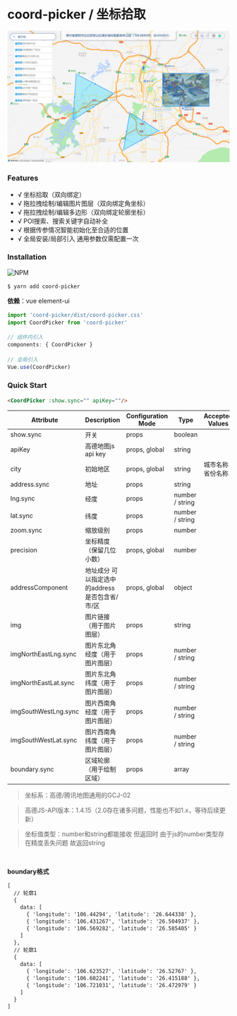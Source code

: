 # coord-picker / 坐标拾取

![图片](./preview.png)

### Features

- √ 坐标拾取（双向绑定）
- √ 拖拉拽绘制/编辑图片图层（双向绑定角坐标）
- √ 拖拉拽绘制/编辑多边形（双向绑定轮廓坐标）
- √ POI搜索、搜索关键字自动补全
- √ 根据传参情况智能初始化至合适的位置
- √ 全局安装/局部引入 通用参数仅需配置一次

### Installation
![NPM](https://nodei.co/npm/coord-picker.png)
``` bash
$ yarn add coord-picker
```

**依赖**：vue element-ui

```js
import 'coord-picker/dist/coord-picker.css'
import CoordPicker from 'coord-picker'

// 组件内引入
components: { CoordPicker }

// 全局引入
Vue.use(CoordPicker) 
```

### Quick Start

```html
<CoordPicker :show.sync="" apiKey=""/>
```

| Attribute | Description | Configuration Mode | Type | Accepted Values | Default |
| --- | --- | --- | --- | --- | --- |
| show.sync | 开关 | props | boolean | | false |
| apiKey | 高德地图js api key | props, global | string | | |
| city | 初始地区 | props, global | string | 城市名称 / 省份名称 | |
| address.sync | 地址 | props | string | | |
| lng.sync | 经度 | props | number / string | | |
| lat.sync | 纬度 | props | number / string | | |
| zoom.sync | 缩放级别 | props | number | | |
| precision | 坐标精度（保留几位小数） | props, global | number | | 6 |
| addressComponent | 地址成分 可以指定选中的address是否包含省/市/区 | props, global | object | | { province:true, city:true, district:true } |
| img | 图片链接（用于图片图层） | props | string | | |
| imgNorthEastLng.sync | 图片东北角经度（用于图片图层） | props | number / string | | |
| imgNorthEastLat.sync | 图片东北角纬度（用于图片图层） | props | number / string | | |
| imgSouthWestLng.sync | 图片西南角经度（用于图片图层） | props | number / string | | |
| imgSouthWestLat.sync | 图片西南角纬度（用于图片图层） | props | number / string | | |
| boundary.sync | 区域轮廓（用于绘制区域） | props | array | | |

> 坐标系：高德/腾讯地图通用的GCJ-02

> 高德JS-API版本：1.4.15（2.0存在诸多问题，性能也不如1.x，等待后续更新）

> 坐标值类型：number和string都能接收 但返回时 由于js的number类型存在精度丢失问题 故返回string

<br/>

**boundary格式**

```
[
  // 轮廓1
  {
    data: [
      { 'longitude': '106.44294', 'latitude': '26.644338' },
      { 'longitude': '106.431267', 'latitude': '26.504937' },
      { 'longitude': '106.569282', 'latitude': '26.585405' }
    ]
  },
  // 轮廓1 
  {
    data: [
      { 'longitude': '106.623527', 'latitude': '26.52767' },
      { 'longitude': '106.602241', 'latitude': '26.415188' },
      { 'longitude': '106.721031', 'latitude': '26.472979' }
    ]
  }
]
```
